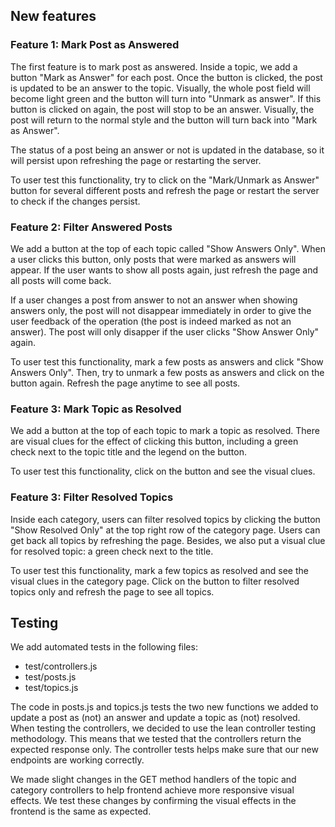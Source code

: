 ## New features

### Feature 1: Mark Post as Answered

The first feature is to mark post as answered. Inside a topic, we add a button "Mark as Answer" for each post. Once the button is clicked, the post is updated to be an answer to the topic. Visually, the whole post field will become light green and the button will turn into "Unmark as answer". If this button is clicked on again, the post will stop to be an answer. Visually, the post will return to the normal style and the button will turn back into "Mark as Answer".

The status of a post being an answer or not is updated in the database, so it will persist upon refreshing the page or restarting the server.

To user test this functionality, try to click on the "Mark/Unmark as Answer" button for several different posts and refresh the page or restart the server to check if the changes persist.

### Feature 2: Filter Answered Posts

We add a button at the top of each topic called "Show Answers Only". When a user clicks this button, only posts that were marked as answers will appear. If the user wants to show all posts again, just refresh the page and all posts will come back.

If a user changes a post from answer to not an answer when showing answers only, the post will not disappear immediately in order to give the user feedback of the operation (the post is indeed marked as not an answer). The post will only disapper if the user clicks "Show Answer Only" again.

To user test this functionality, mark a few posts as answers and click "Show Answers Only". Then, try to unmark a few posts as answers and click on the button again. Refresh the page anytime to see all posts.

### Feature 3: Mark Topic as Resolved

We add a button at the top of each topic to mark a topic as resolved. There are visual clues for the effect of clicking this button, including a green check next to the topic title and the legend on the button.

To user test this functionality, click on the button and see the visual clues.

### Feature 3: Filter Resolved Topics

Inside each category, users can filter resolved topics by clicking the button "Show Resolved Only" at the top right row of the category page. Users can get back all topics by refreshing the page. Besides, we also put a visual clue for resolved topic: a green check next to the title.

To user test this functionality, mark a few topics as resolved and see the visual clues in the category page. Click on the button to filter resolved topics only and refresh the page to see all topics.

## Testing

We add automated tests in the following files:

 * test/controllers.js
 * test/posts.js
 * test/topics.js

The code in posts.js and topics.js tests the two new functions we added to update a post as (not) an answer and update a topic as (not) resolved. When testing the controllers, we decided to use the lean controller testing methodology. This means that we tested that the controllers return the expected response only. The controller tests helps make sure that our new endpoints are working correctly.

We made slight changes in the GET method handlers of the topic and category controllers to help frontend achieve more responsive visual effects. We test these changes by confirming the visual effects in the frontend is the same as expected.